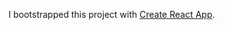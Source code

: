 I bootstrapped this project with [Create React App](https://github.com/facebookincubator/create-react-app).

